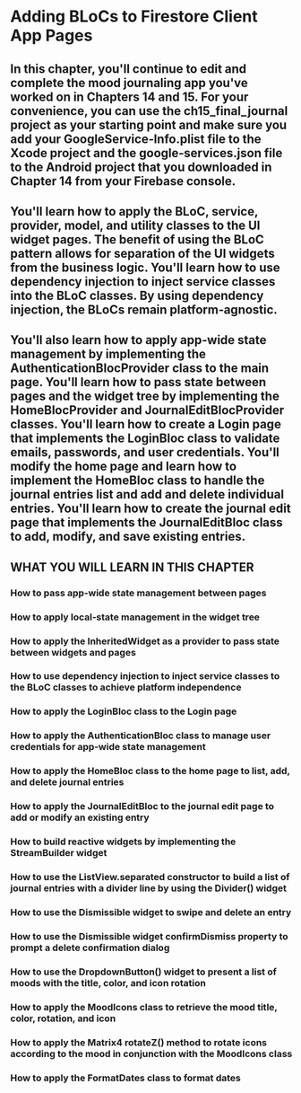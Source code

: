 # Adding BLoCs to Firestore Client App Pages

## In this chapter, you'll continue to edit and complete the mood journaling app you've worked on in Chapters 14 and 15. For your convenience, you can use the ch15_final_journal project as your starting point and make sure you add your GoogleService‐Info.plist file to the Xcode project and the google‐services.json file to the Android project that you downloaded in Chapter 14 from your Firebase console.

## You'll learn how to apply the BLoC, service, provider, model, and utility classes to the UI widget pages. The benefit of using the BLoC pattern allows for separation of the UI widgets from the business logic. You'll learn how to use dependency injection to inject service classes into the BLoC classes. By using dependency injection, the BLoCs remain platform‐agnostic.

## You'll also learn how to apply app‐wide state management by implementing the AuthenticationBlocProvider class to the main page. You'll learn how to pass state between pages and the widget tree by implementing the HomeBlocProvider and JournalEditBlocProvider classes. You'll learn how to create a Login page that implements the LoginBloc class to validate emails, passwords, and user credentials. You'll modify the home page and learn how to implement the HomeBloc class to handle the journal entries list and add and delete individual entries. You'll learn how to create the journal edit page that implements the JournalEditBloc class to add, modify, and save existing entries.

## WHAT YOU WILL LEARN IN THIS CHAPTER

### How to pass app‐wide state management between pages
### How to apply local‐state management in the widget tree
### How to apply the InheritedWidget as a provider to pass state between widgets and pages
### How to use dependency injection to inject service classes to the BLoC classes to achieve platform independence
### How to apply the LoginBloc class to the Login page
### How to apply the AuthenticationBloc class to manage user credentials for app‐wide state management
### How to apply the HomeBloc class to the home page to list, add, and delete journal entries
### How to apply the JournalEditBloc to the journal edit page to add or modify an existing entry
### How to build reactive widgets by implementing the StreamBuilder widget
### How to use the ListView.separated constructor to build a list of journal entries with a divider line by using the Divider() widget
### How to use the Dismissible widget to swipe and delete an entry
### How to use the Dismissible widget confirmDismiss property to prompt a delete confirmation dialog
### How to use the DropdownButton() widget to present a list of moods with the title, color, and icon rotation
### How to apply the MoodIcons class to retrieve the mood title, color, rotation, and icon
### How to apply the Matrix4 rotateZ() method to rotate icons according to the mood in conjunction with the MoodIcons class
### How to apply the FormatDates class to format dates